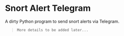 # Snort Alert Telegram

A dirty Python program to send snort alerts via Telegram.  


> ```More details to be added later...```